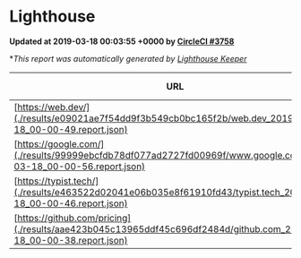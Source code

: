 
# Lighthouse

**Updated at 2019-03-18 00:03:55 +0000 by [CircleCI #3758](https://circleci.com/gh/ItinerisLtd/lighthouse-keeper-example/3758)**

**This report was automatically generated by [Lighthouse Keeper](https://github.com/itinerisltd/lighthouse-keeper)*

| URL | Performance | Accessibility | Best Practices | SEO | PWA | Updated At |
| --- | --- | --- | --- | --- | --- | --- |
| [https://web.dev/](./results/e09021ae7f54dd9f3b549cb0bc165f2b/web.dev_2019-03-18_00-00-49.report.json) | 0.94 | 0.93 | 1 | 0.87 | 1 | 2019-03-18T00:00:49.911Z |
| [https://google.com/](./results/99999ebcfdb78df077ad2727fd00969f/www.google.com_2019-03-18_00-00-56.report.json) | 0.91 | 0.71 | 0.93 | 0.8 | 0.58 | 2019-03-18T00:00:56.399Z |
| [https://typist.tech/](./results/e463522d02041e06b035e8f61910fd43/typist.tech_2019-03-18_00-00-46.report.json) | 1 |  |  |  |  | 2019-03-18T00:00:46.257Z |
| [https://github.com/pricing](./results/aae423b045c13965ddf45c696df2484d/github.com_2019-03-18_00-00-38.report.json) | 0.84 | 0.89 | 0.93 | 0.9 | 0.58 | 2019-03-18T00:00:38.716Z |
